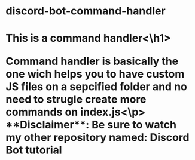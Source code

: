 # discord-bot-command-handler

<h1>This is a command handler<\h1>
<p>Command handler is basically the one wich helps you to have custom JS files on a sepcified folder and no need to strugle create more commands on index.js<\p>
**Disclaimer**: Be sure to watch my other repository named: Discord Bot tutorial

